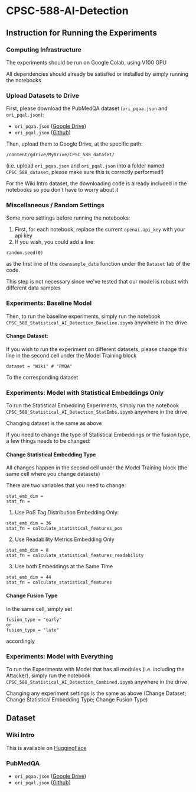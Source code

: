 # CPSC-588-AI-Detection

## Instruction for Running the Experiments
### Computing Infrastructure
The experiments should be run on Google Colab, using V100 GPU

All dependencies should already be satisfied or installed by simply running the notebooks

### Upload Datasets to Drive
First, please download the PubMedQA dataset (`ori_pqaa.json` and `ori_pqal.json`):
- `ori_pqaa.json` ([Google Drive](https://drive.google.com/file/d/15v1x6aQDlZymaHGP7cZJZZYFfeJt2NdS/view))
- `ori_pqal.json` ([Github](https://github.com/pubmedqa/pubmedqa/blob/master/data/ori_pqal.json))

Then, upload them to Google Drive, at the specific path:
```
/content/gdrive/MyDrive/CPSC_588_dataset/
```
(i.e. upload `ori_pqaa.json` and `ori_pqal.json` into a folder named `CPSC_588_dataset`, please make sure this is correctly performed!)

For the Wiki Intro dataset, the downloading code is already included in the notebooks so you don't have to worry about it

### Miscellaneous / Random Settings
Some more settings before running the notebooks:
1. First, for each notebook, replace the current `openai.api_key` with your api key
2. If you wish, you could add a line:
```
random.seed(0)
```
as the first line of the `downsample_data` function under the `Dataset` tab of the code.

This step is not necessary since we've tested that our model is robust with different data samples

### Experiments: Baseline Model
Then, to run the baseline experiments, simply run the notebook
`CPSC_588_Statistical_AI_Detection_Baseline.ipynb`
anywhere in the drive

#### Change Dataset:
If you wish to run the experiment on different datasets, please change this line in the second cell under the Model Training block
```
dataset = "Wiki" # "PMQA"
```
To the corresponding dataset

### Experiments: Model with Statistical Embeddings Only
To run the Statistical Embedding Experiments, simply run the notebook
`CPSC_588_Statistical_AI_Detection_StatEmbs.ipynb`
anywhere in the drive

Changing dataset is the same as above

If you need to change the type of Statistical Embeddings or the fusion type, a few things needs to be changed:
#### Change Statistical Embedding Type
All changes happen in the second cell under the Model Training block (the same cell where you change datasets)

There are two variables that you need to change:
```
stat_emb_dim =
stat_fn =
```
1. Use PoS Tag Distribution Embedding Only:
```
stat_emb_dim = 36
stat_fn = calculate_statistical_features_pos
```
2. Use Readability Metrics Embedding Only
```
stat_emb_dim = 8
stat_fn = calculate_statistical_features_readability
```
3. Use both Embeddings at the Same Time
```
stat_emb_dim = 44
stat_fn = calculate_statistical_features
```

#### Change Fusion Type
In the same cell, simply set
```
fusion_type = "early"
or
fusion_type = "late"
```
accordingly

### Experiments: Model with Everything
To run the Experiments with Model that has all modules (i.e. including the Attacker), simply run the notebook
`CPSC_588_Statistical_AI_Detection_Combined.ipynb`
anywhere in the drive

Changing any experiment settings is the same as above (Change Dataset; Change Statistical Embedding Type; Change Fusion Type)

## Dataset

### Wiki Intro
This is available on [HuggingFace](https://huggingface.co/datasets/aadityaubhat/GPT-wiki-intro)

### PubMedQA
- `ori_pqaa.json` ([Google Drive](https://drive.google.com/file/d/15v1x6aQDlZymaHGP7cZJZZYFfeJt2NdS/view))
- `ori_pqal.json` ([Github](https://github.com/pubmedqa/pubmedqa/blob/master/data/ori_pqal.json))
